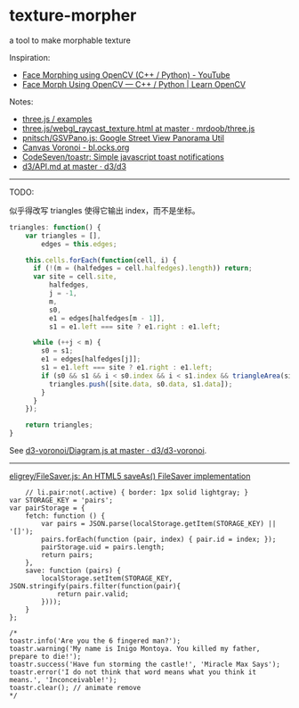 # texture-morpher
a tool to make morphable texture

Inspiration:

-   [Face Morphing using OpenCV (C++ / Python) - YouTube](https://www.youtube.com/watch?v=pqpS6BN0_7k)
-   [Face Morph Using OpenCV — C++ / Python | Learn OpenCV](http://www.learnopencv.com/face-morph-using-opencv-cpp-python/)

Notes:

-   [three.js / examples](https://threejs.org/examples/?q=texture#webgl_raycast_texture)
-   [three.js/webgl_raycast_texture.html at master · mrdoob/three.js](https://github.com/mrdoob/three.js/blob/master/examples/webgl_raycast_texture.html)
-   [pnitsch/GSVPano.js: Google Street View Panorama Util](https://github.com/pnitsch/GSVPano.js)
-   [Canvas Voronoi - bl.ocks.org](https://bl.ocks.org/mbostock/6675193)
-   [CodeSeven/toastr: Simple javascript toast notifications](https://github.com/CodeSeven/toastr)
-   [d3/API.md at master · d3/d3](https://github.com/d3/d3/blob/master/API.md#voronoi-diagrams-d3-voronoi)

---

TODO:

似乎得改写 triangles 使得它输出 index，而不是坐标。

```javascript
triangles: function() {
    var triangles = [],
        edges = this.edges;

    this.cells.forEach(function(cell, i) {
      if (!(m = (halfedges = cell.halfedges).length)) return;
      var site = cell.site,
          halfedges,
          j = -1,
          m,
          s0,
          e1 = edges[halfedges[m - 1]],
          s1 = e1.left === site ? e1.right : e1.left;

      while (++j < m) {
        s0 = s1;
        e1 = edges[halfedges[j]];
        s1 = e1.left === site ? e1.right : e1.left;
        if (s0 && s1 && i < s0.index && i < s1.index && triangleArea(site, s0, s1) < 0) {
          triangles.push([site.data, s0.data, s1.data]);
        }
      }
    });

    return triangles;
}
```

See [d3-voronoi/Diagram.js at master · d3/d3-voronoi](https://github.com/d3/d3-voronoi/blob/master/src/Diagram.js#L82).

---

[eligrey/FileSaver.js: An HTML5 saveAs() FileSaver implementation](https://github.com/eligrey/FileSaver.js)

        // li.pair:not(.active) { border: 1px solid lightgray; }
    var STORAGE_KEY = 'pairs';
    var pairStorage = {
        fetch: function () {
            var pairs = JSON.parse(localStorage.getItem(STORAGE_KEY) || '[]');
            pairs.forEach(function (pair, index) { pair.id = index; });
            pairStorage.uid = pairs.length;
            return pairs;
        },
        save: function (pairs) {
            localStorage.setItem(STORAGE_KEY, JSON.stringify(pairs.filter(function(pair){
                return pair.valid;
            })));
        }
    };

    /*
    toastr.info('Are you the 6 fingered man?');
    toastr.warning('My name is Inigo Montoya. You killed my father, prepare to die!');
    toastr.success('Have fun storming the castle!', 'Miracle Max Says');
    toastr.error('I do not think that word means what you think it means.', 'Inconceivable!');
    toastr.clear(); // animate remove
    */

